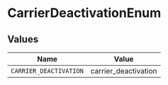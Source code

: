 # CarrierDeactivationEnum


## Values

| Name                   | Value                  |
| ---------------------- | ---------------------- |
| `CARRIER_DEACTIVATION` | carrier_deactivation   |